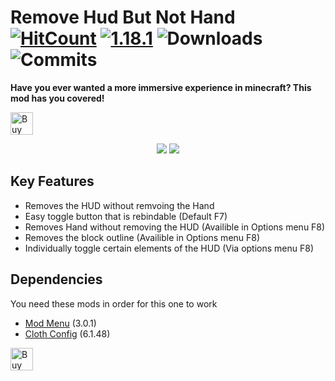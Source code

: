 # Remove Hud But Not Hand  [![HitCount](http://hits.dwyl.com/IsraelAristide/RemoveHudButNotHand-fabricmc.svg?style=flat)](http://hits.dwyl.com/IsraelAristide/RemoveHudButNotHand-fabricmc) [![1.18.1](https://github.com/IsraelAristide/RemoveHudButNotHand-fabricmc/actions/workflows/build.yml/badge.svg?branch=1.18.1)](https://github.com/IsraelAristide/RemoveHudButNotHand-fabricmc/actions/workflows/build.yml) ![Downloads](https://img.shields.io/github/downloads/IsraelAristide/RemoveHudButNotHand-fabricmc/total) ![Commits](https://img.shields.io/github/commit-activity/m/IsraelAristide/RemoveHudButNotHand-fabricmc)
<p><strong>Have you ever wanted a more immersive experience in minecraft? This mod has you covered!</strong></p>
<a href='https://ko-fi.com/Y8Y5BAYRU' target='_blank'><img height='36' style='border:0px;height:36px;' src='https://cdn.ko-fi.com/cdn/kofi2.png?v=3' border='0' alt='Buy Me a Coffee at ko-fi.com' /></a>

<p align="center">
  <img src="https://media3.giphy.com/media/7XeWelFnXvN9FI51yp/giphy.gif?cid=790b7611815bca9439584de8b8668520c727c7d6ebd6a58b&rid=giphy.gif&ct=g">
  <img src="https://i.imgur.com/A6qJfWT.png">
</p>

## Key Features

- Removes the HUD without remvoing the Hand
- Easy toggle button that is rebindable (Default F7)
- Removes Hand without removing the HUD (Availible in Options menu F8)
- Removes the block outline (Availible in Options menu F8)
- Individually toggle certain elements of the HUD (Via options menu F8)

## Dependencies
You need these mods in order for this one to work
- [Mod Menu](https://www.curseforge.com/minecraft/mc-mods/modmenu) (3.0.1)
- [Cloth Config](https://www.curseforge.com/minecraft/mc-mods/cloth-config) (6.1.48)

<a href='https://ko-fi.com/Y8Y5BAYRU' target='_blank'><img height='36' style='border:0px;height:36px;' src='https://cdn.ko-fi.com/cdn/kofi2.png?v=3' border='0' alt='Buy Me a Coffee at ko-fi.com' /></a>
